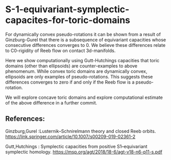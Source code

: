 # S-1-equivariant-symplectic-capacites-for-toric-domains


For dynamically convex pseudo-rotations it can be shown from a result of Ginzburg-Gurel that there is a subsequence of equivariant capacities whose consecutive differences converges to 0. We believe these differences relate to C0-rigidity of Reeb flow on contact 3d-manifolds.

Here we show computationally using Gutt-Hutchings capacities that toric domains (other than ellipsoids) are counter-examples to above phenomenum. While convex toric domains are dynamically convex, ellipsoids are only examples of pseudo-rotations. This suggests these differences converges to zero if and only if the Reeb flow is a pseudo-rotation.


We will explore concave toric domains and explore computational estimate of the above difference in a further commit.

## References:

 Ginzburg,Gurel :Lusternik–Schnirelmann theory and closed Reeb orbits. https://link.springer.com/article/10.1007/s00209-019-02361-2
 
 Gutt,Hutchings : 
Symplectic capacities from positive S1–equivariant symplectic homology. https://msp.org/agt/2018/18-6/agt-v18-n6-p11-s.pdf




